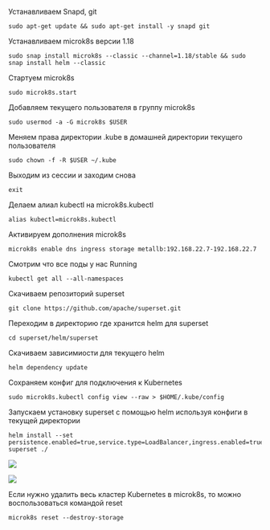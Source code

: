 Устанавливаем Snapd, git
```
sudo apt-get update && sudo apt-get install -y snapd git
```

Устанавливаем microk8s версии 1.18
```
sudo snap install microk8s --classic --channel=1.18/stable && sudo snap install helm --classic
```

Стартуем microk8s
```
sudo microk8s.start
```

Добавляем текущего пользователя в группу microk8s
```
sudo usermod -a -G microk8s $USER
```
Меняем права директории .kube в домашней директории текущего пользователя
```
sudo chown -f -R $USER ~/.kube
```

Выходим из сессии и заходим снова
```
exit
```

Делаем алиал kubectl на microk8s.kubectl
```
alias kubectl=microk8s.kubectl
```

Активируем дополнения microk8s
```
microk8s enable dns ingress storage metallb:192.168.22.7-192.168.22.7 
```

Смотрим что все поды у нас Running
```
kubectl get all --all-namespaces
```

Скачиваем репозиторий superset
```
git clone https://github.com/apache/superset.git
```

Переходим в директорию где хранится helm для superset
```
cd superset/helm/superset
```

Скачиваем зависимиости для текущего helm
```
helm dependency update
```

Сохраняем конфиг для подключения к Kubernetes
```
sudo microk8s.kubectl config view --raw > $HOME/.kube/config
```

Запускаем установку superset с помощью helm используя конфиги в текущей директории
```
helm install --set persistence.enabled=true,service.type=LoadBalancer,ingress.enabled=true,ingress.hosts[0]=superset.192.168.22.7.xip.io  superset ./
```



![](https://habrastorage.org/webt/_2/_s/51/_2_s51sdyzxalh_klruws0gtavq.png)


![](https://habrastorage.org/webt/9u/xu/bf/9uxubf90dkzh71hmb95kb1q0ica.png)


Если нужно удалить весь кластер Kubernetes в microk8s, то можно воспользоваться командой reset

```
microk8s reset --destroy-storage

```
